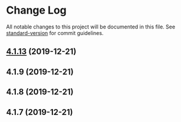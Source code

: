 # Change Log

All notable changes to this project will be documented in this file. See [standard-version](https://github.com/conventional-changelog/standard-version) for commit guidelines.

## [4.1.13](https://github.com/danobot/citest/compare/v4.1.12...v4.1.13) (2019-12-21)



<a name="4.1.9"></a>
## 4.1.9 (2019-12-21)



<a name="4.1.8"></a>
## 4.1.8 (2019-12-21)



<a name="4.1.7"></a>
## 4.1.7 (2019-12-21)

